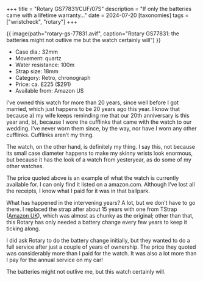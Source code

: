 +++
title = "Rotary GS77831/CUF/07S"
description = "If only the batteries came with a lifetime warranty…"
date = 2024-07-20
[taxonomies]
tags = ["wristcheck", "rotary"]
+++

{{ image(path="rotary-gs-77831.avif", caption="Rotary GS77831: the batteries might not outlive me but the watch certainly will") }}

- Case dia.: 32mm
- Movement: quartz
- Water resistance: 100m
- Strap size: 18mm 
- Category: Retro, chronograph
- Price: ca. £225 ($291) 
- Available from: Amazon US

I’ve owned this watch for more than 20 years, since well before I got married, which just happens to be 20 years ago this year. I know that because a) my wife keeps  reminding me that our 20th anniversary is this year and, b), because I wore the cufflinks that came with the watch to our wedding. I’ve never worn them since, by the way, nor have I worn any other cufflinks. Cufflinks aren’t my thing.

The watch, on the other hand, is definitely my thing. I say this, not because its small case diameter happens to make my skinny wrists look enormous, but because it has the look of a watch from yesteryear, as do some of my other watches.

The price quoted above is an example of what the watch is currently available for. I can only find it listed on a amazon.com. Although I’ve lost all the receipts, I know what I paid for it was in that ballpark. 

What has happened in the intervening years? A lot, but we don’t have to go there. I replaced the strap after about 15 years with one from TStrap ([Amazon UK](https://amzn.to/4eZkFPv)), which was almost as chunky as the original; other than that, this Rotary has only needed a battery change every few years to keep it ticking along.

I did ask Rotary to do the  battery change initially, but they wanted to do a full service after just a couple of years of ownership. The price they quoted was considerably more than I paid for the watch. It was also a lot more than I pay for the annual service on my car!

The batteries might not outlive me, but this watch certainly will.


